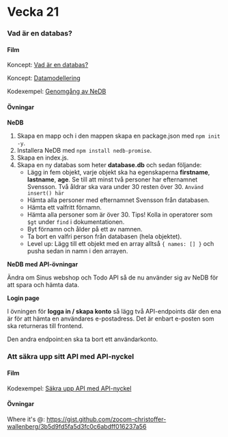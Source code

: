 # Vecka 21

### Vad är en databas?

#### Film

Koncept: [Vad är en databas?](https://vimeo.com/manage/videos/811926334/57b73d5e03)

Koncept: [Datamodellering](https://vimeo.com/manage/videos/811926700/5e9b6894af)

Kodexempel: [Genomgång av NeDB](https://vimeo.com/manage/videos/811925957/ba1134d52e)

#### Övningar

**NeDB**

1. Skapa en mapp och i den mappen skapa en package.json med `npm init -y`.
2. Installera NeDB med `npm install nedb-promise`.
3. Skapa en index.js.
4. Skapa en ny databas som heter **database.db** och sedan följande:
    * Lägg in fem objekt, varje objekt ska ha egenskaperna **firstname**, **lastname**, **age**. Se till att minst två personer har efternamnet Svensson. Två åldrar ska vara under 30 resten över 30. `Använd insert() här`
    * Hämta alla personer med efternamnet Svensson från databasen.
    * Hämta ett valfritt förnamn.
    * Hämta alla personer som är över 30. Tips! Kolla in operatorer som `$gt` under `find` i dokumentationen.
    * Byt förnamn och ålder på ett av namnen.
    * Ta bort en valfri person från databasen (hela objektet).
    * Level up: Lägg till ett objekt med en array alltså `{ names: [] }` och pusha sedan in namn i den arrayen.

**NeDB med API-övningar**

Ändra om Sinus webshop och Todo API så de nu använder sig av NeDB för att spara och hämta data.

**Login page**

I övningen för **logga in / skapa konto** så lägg två API-endpoints där den ena är för att 
hämta en användares e-postadress. Det är enbart e-posten som ska returneras till frontend.

Den andra endpoint:en ska ta bort ett användarkonto.

### Att säkra upp sitt API med API-nyckel

#### Film

Kodexempel: [Säkra upp API med API-nyckel](https://vimeo.com/816337830/51ad2d71b5)

#### Övningar

Where it's @: https://gist.github.com/zocom-christoffer-wallenberg/3b5d9fd5fa5d3fc0c6abdff016237a56
